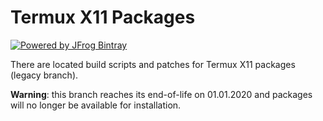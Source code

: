 # Termux X11 Packages

[![Powered by JFrog Bintray](./.github/static/powered-by-bintray.png)](https://bintray.com)

There are located build scripts and patches for Termux X11 packages (legacy branch).

**Warning**: this branch reaches its end-of-life on 01.01.2020 and packages will
no longer be available for installation.
